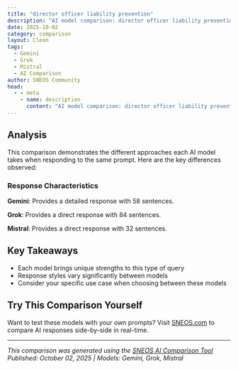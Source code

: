 ```yaml
---
title: "director officer liability prevention"
description: "AI model comparison: director officer liability prevention..."
date: 2025-10-02
category: comparison
layout: Clean
tags:
  - Gemini
  - Grok
  - Mistral
  - AI Comparison
author: SNEOS Community
head:
  - - meta
    - name: description
      content: "AI model comparison: director officer liability prevention..."
---
```


<ChatComparison
  title="director officer liability prevention"
  prompt="director officer liability prevention"
  :responses='{"Gemini": "Director and Officer (D\u0026O) liability prevention is a critical aspect of corporate governance. Directors and officers can be held personally liable for actions they take in their corporate capacity. Here\u0027s a breakdown of key areas to focus on for prevention:\n\n**I. Establishing a Strong Foundation: Good Governance Practices**\n\n* **Compliance Program:**\n * **Robust and Regularly Updated:** Implement a comprehensive compliance program that covers all relevant laws, regulations, and ethical standards.\n * **Training:** Provide mandatory and ongoing training for directors, officers, and employees on compliance policies, ethical conduct, and their responsibilities.\n * **Internal Audit:** Conduct regular internal audits to identify and address potential compliance issues before they escalate.\n * **Whistleblower Protection:** Establish a confidential and protected system for employees to report potential violations without fear of retaliation.\n * **Due Diligence:** Ensure proper due diligence is performed when making significant decisions, especially those involving mergers, acquisitions, and strategic initiatives.\n* **Ethical Culture:**\n * **Tone at the Top:** Foster a culture of integrity and ethical behavior, starting with the board and executive leadership. Demonstrate a commitment to compliance and ethical conduct.\n * **Code of Conduct:** Implement a clear and well-communicated code of conduct that outlines acceptable and unacceptable behaviors.\n * **Ethics Hotline:** Establish an anonymous ethics hotline for employees to report concerns.\n* **Board Structure and Composition:**\n * **Independent Directors:** Ensure a significant number of independent directors on the board to provide objective oversight and prevent conflicts of interest.\n * **Diverse Board:** Promote diversity in terms of skills, experience, gender, race, and background to bring a variety of perspectives to the table.\n * **Committees:** Establish well-defined board committees (audit, compensation, nominating/governance) to oversee specific areas of risk and compliance.\n* **Meeting Minutes and Documentation:**\n * **Accurate and Detailed:** Maintain accurate and detailed minutes of all board and committee meetings, documenting discussions, decisions, and dissenting opinions.\n * **Proper Recordkeeping:** Ensure proper recordkeeping of all corporate documents, including financial statements, contracts, and regulatory filings.\n* **Financial Oversight:**\n * **Sound Accounting Practices:** Implement sound accounting practices and controls to ensure accurate and transparent financial reporting.\n * **Audit Committee:** Establish an independent audit committee to oversee the company\u0027s financial reporting process and internal controls.\n * **External Audit:** Engage a reputable external auditor to provide an independent assessment of the company\u0027s financial statements.\n* **Strategic Planning:**\n * **Risk Assessment:** Conduct regular risk assessments to identify potential threats to the company\u0027s operations, reputation, and financial performance.\n * **Succession Planning:** Develop a robust succession plan for key leadership positions to ensure continuity and minimize disruption.\n\n**II. Risk Management**\n\n* **Enterprise Risk Management (ERM):** Implement an ERM framework to identify, assess, and manage all significant risks facing the organization.\n* **Legal Review:** Regularly review contracts, policies, and procedures with legal counsel to ensure compliance with applicable laws and regulations.\n* **Cybersecurity:** Implement robust cybersecurity measures to protect sensitive data and prevent data breaches. This includes employee training, strong passwords, multi-factor authentication, and regular security audits.\n* **Insurance:**\n * **D\u0026O Insurance:** Obtain adequate D\u0026O insurance coverage to protect directors and officers from personal liability. Carefully review the policy terms and conditions to ensure it covers the types of claims that are most likely to arise.\n * **Other Insurance:** Consider other types of insurance, such as errors and omissions (E\u0026O) insurance, to cover specific risks.\n* **Crisis Management Plan:** Develop a comprehensive crisis management plan to address potential crises, such as product recalls, data breaches, or environmental disasters.\n* **Conflict of Interest Policy:** Implement a clear conflict of interest policy to identify and manage potential conflicts involving directors, officers, and employees.\n* **Related Party Transactions:** Establish procedures for reviewing and approving related-party transactions to ensure they are fair and in the best interests of the company.\n\n**III. Communication and Transparency**\n\n* **Open Communication:** Foster open communication between the board, management, and employees.\n* **Shareholder Relations:** Maintain good relationships with shareholders and respond promptly to their inquiries.\n* **Disclosure:** Comply with all disclosure requirements under applicable securities laws and regulations.\n* **Internal Controls over Financial Reporting (ICFR):** Implement and maintain effective ICFR to ensure the reliability of financial reporting.\n\n**IV. Ongoing Monitoring and Review**\n\n* **Regular Reviews:** Conduct regular reviews of the company\u0027s governance practices, compliance program, and risk management framework to ensure they remain effective.\n* **Stay Informed:** Directors and officers should stay informed about changes in laws, regulations, and best practices that could affect their duties and liabilities.\n* **Independent Counsel:** The board should have access to independent legal counsel to advise on complex legal issues and potential conflicts of interest.\n* **Benchmarking:** Benchmark the company\u0027s governance practices against those of other companies in its industry.\n\n**V. Specific areas that attract D\u0026O claims:**\n\n* **Mergers and Acquisitions (M\u0026A):** Shareholder lawsuits often arise following M\u0026A transactions, alleging breaches of fiduciary duty in connection with the deal.\n* **Securities Law Violations:** Misleading disclosures or omissions in securities filings can lead to lawsuits by shareholders and regulatory investigations.\n* **Bankruptcy:** Directors and officers can face claims for mismanagement or breach of fiduciary duty leading up to a bankruptcy filing.\n* **Antitrust Violations:** Engaging in anticompetitive practices can result in government investigations and lawsuits by competitors and customers.\n* **Data Breaches:** Directors and officers can be held liable for failing to adequately protect sensitive data and prevent data breaches.\n* **Employment Practices:** Claims of discrimination, harassment, and wrongful termination can lead to D\u0026O liability, especially if there\u0027s a pattern or a failure to address known issues.\n* **Environmental Issues:** Violations of environmental laws and regulations can result in government enforcement actions and lawsuits.\n\n**Key Considerations:**\n\n* **Company Size and Industry:** The specific prevention measures that are most appropriate will depend on the size of the company, its industry, and the nature of its operations.\n* **Legal Counsel:** It is essential to work with experienced legal counsel to develop and implement a comprehensive D\u0026O liability prevention program.\n* **Culture:** A strong ethical culture is the foundation of effective D\u0026O liability prevention.\n* **Proactive Approach:** Take a proactive approach to identifying and addressing potential risks.\n* **Document Everything:** Keep thorough records of all decisions, discussions, and actions taken by the board and management.\n\nBy implementing these measures, companies can significantly reduce the risk of D\u0026O liability and protect their directors and officers from personal exposure. Remember that D\u0026O liability prevention is an ongoing process that requires constant vigilance and adaptation.\n", "Grok": "Director and Officer (D\u0026O) liability refers to the personal responsibility that corporate directors and officers may face for actions taken (or not taken) in their roles within a company. Liability can arise from lawsuits, regulatory actions, or other claims related to mismanagement, breaches of fiduciary duty, or failure to comply with laws. Prevention of D\u0026O liability is crucial to protect individuals serving in these roles and to ensure the smooth functioning of the organization. Below are key strategies and best practices for preventing or mitigating director and officer liability:\n\n---\n\n### **1. Understand Fiduciary Duties**\nDirectors and officers have a fiduciary duty to act in the best interests of the company and its stakeholders. These duties generally include:\n- **Duty of Care**: Making informed decisions with due diligence.\n- **Duty of Loyalty**: Acting without personal conflicts of interest and prioritizing the company\u2019s interests.\n- **Duty of Good Faith**: Ensuring honesty and transparency in decision-making.\n\n**Prevention Tip**: Regularly educate directors and officers on their fiduciary responsibilities through training programs or legal counsel briefings.\n\n---\n\n### **2. Implement Strong Corporate Governance**\nGood corporate governance practices help ensure accountability and reduce the risk of liability.\n- Establish clear policies and procedures for decision-making.\n- Maintain accurate and transparent records of board meetings, decisions, and financial transactions.\n- Form independent committees (e.g., audit, compensation) to oversee critical areas and avoid conflicts of interest.\n- Ensure compliance with applicable laws, regulations, and industry standards.\n\n**Prevention Tip**: Adopt a formal code of conduct and ethics policy to guide behavior and decision-making.\n\n---\n\n### **3. Secure Directors and Officers (D\u0026O) Insurance**\nD\u0026O insurance provides financial protection for directors and officers against personal losses from lawsuits or claims related to their roles. It typically covers legal fees, settlements, and judgments.\n- Ensure the policy covers a wide range of risks, including shareholder lawsuits, breach of duty claims, and regulatory investigations.\n- Regularly review and update coverage to reflect changes in the company or regulatory environment.\n\n**Prevention Tip**: Work with an experienced insurance broker to tailor coverage to the specific risks faced by your organization.\n\n---\n\n### **4. Seek Legal and Expert Advice**\nDirectors and officers should consult legal, financial, and industry experts before making significant decisions, especially in complex or high-risk areas.\n- Engage corporate counsel to review contracts, mergers, acquisitions, or other major transactions.\n- Consult with auditors and financial advisors to ensure accurate financial reporting and compliance with tax laws.\n- Stay updated on changes in laws and regulations that could impact the company.\n\n**Prevention Tip**: Document reliance on expert advice as evidence of due diligence in decision-making.\n\n---\n\n### **5. Avoid Conflicts of Interest**\nConflicts of interest can lead to lawsuits or claims of breach of fiduciary duty.\n- Disclose any personal or financial interests that could influence decisions.\n- Recuse yourself from decisions where a conflict exists.\n- Implement a formal conflict-of-interest policy with clear disclosure and resolution processes.\n\n**Prevention Tip**: Regularly review and update conflict-of-interest declarations from directors and officers.\n\n---\n\n### **6. Ensure Compliance with Laws and Regulations**\nNon-compliance with laws can expose directors and officers to personal liability, especially in areas like securities, employment, environmental, or data privacy regulations.\n- Conduct regular compliance audits to identify and address gaps.\n- Appoint a compliance officer or committee to oversee adherence to legal and regulatory requirements.\n- Provide ongoing training on relevant laws (e.g., anti-money laundering, anti-bribery, workplace safety).\n\n**Prevention Tip**: Stay proactive by monitoring regulatory changes and adjusting company policies accordingly.\n\n---\n\n### **7. Maintain Transparent Communication**\nTransparency with shareholders, employees, and stakeholders can prevent misunderstandings and reduce the likelihood of lawsuits.\n- Provide accurate and timely disclosures about company performance, risks, and major decisions.\n- Communicate openly during crises to avoid accusations of misrepresentation or fraud.\n- Follow securities laws (if applicable) for public disclosures to prevent insider trading or misleading statements.\n\n**Prevention Tip**: Work with legal counsel to ensure compliance with disclosure requirements under applicable securities laws.\n\n---\n\n### **8. Document Decision-Making Processes**\nProper documentation can serve as evidence of due diligence and good faith in the event of a lawsuit or investigation.\n- Keep detailed minutes of board and committee meetings, including discussions and rationales for decisions.\n- Retain records of research, reports, and expert opinions considered during decision-making.\n- Ensure all actions align with the company\u2019s bylaws and governance policies.\n\n**Prevention Tip**: Adopt a records retention policy to ensure important documents are preserved for the required period.\n\n---\n\n### **9. Limit Personal Liability Through Indemnification**\nMany companies offer indemnification agreements to protect directors and officers from personal liability for actions taken in good faith on behalf of the company.\n- Include indemnification provisions in corporate bylaws or employment contracts.\n- Ensure indemnification complies with state or country-specific laws (some jurisdictions limit the scope of indemnification).\n- Combine indemnification with D\u0026O insurance for comprehensive protection.\n\n**Prevention Tip**: Consult legal counsel to draft enforceable indemnification agreements tailored to applicable laws.\n\n---\n\n### **10. Foster a Culture of Ethical Leadership**\nA strong ethical culture can prevent misconduct that leads to liability.\n- Lead by example by demonstrating integrity and accountability.\n- Encourage employees to report unethical behavior through anonymous whistleblower programs.\n- Take swift corrective action when issues are identified to mitigate damage.\n\n**Prevention Tip**: Regularly assess the company\u2019s ethical climate through surveys or third-party reviews.\n\n---\n\n### **11. Be Proactive in Risk Management**\nIdentify and address potential risks before they escalate into legal or financial issues.\n- Conduct regular risk assessments to identify areas of vulnerability (e.g., cybersecurity, financial mismanagement, regulatory non-compliance).\n- Develop and test crisis management plans to handle emergencies effectively.\n- Monitor industry trends and emerging risks that could impact the company.\n\n**Prevention Tip**: Assign a risk management committee or officer to oversee and mitigate potential issues.\n\n---\n\n### **12. Handle Shareholder and Stakeholder Disputes Carefully**\nDisputes with shareholders, employees, or other stakeholders can lead to lawsuits against directors and officers.\n- Address grievances promptly and fairly to avoid escalation.\n- Use mediation or alternative dispute resolution to resolve conflicts before they reach litigation.\n- Ensure equitable treatment of shareholders to prevent claims of favoritism or discrimination.\n\n**Prevention Tip**: Maintain open lines of communication with stakeholders to build trust and reduce conflict.\n\n---\n\nBy implementing these strategies, directors and officers can significantly reduce their exposure to liability while fostering a culture of accountability and integrity within the organization. If you\u0027re in a specific industry or jurisdiction, it may be helpful to consult with legal or risk management professionals to address unique challenges or regulations.", "Mistral": "Preventing director and officer (D\u0026O) liability involves a combination of good governance practices, risk management, and insurance. Here are some strategies to help prevent or mitigate D\u0026O liability:\n\n1. **Good Governance:**\n - **Board Education:** Ensure directors and officers understand their roles, responsibilities, and duties, including the duty of care, duty of loyalty, and duty of obedience.\n - **Board Diversity:** A diverse board can bring different perspectives and skills, enhancing decision-making.\n - **Board Independence:** Maintain a good balance of independent directors to provide objective oversight.\n - **Regular Board Meetings:** Hold regular meetings to discuss and document key issues and decisions.\n\n2. **Risk Management:**\n - **Identify Risks:** Regularly identify and assess the organization\u0027s risks.\n - **Risk Mitigation:** Implement policies and procedures to mitigate identified risks.\n - **Compliance:** Establish a culture of compliance with laws, regulations, and internal policies.\n - **Internal Controls:** Maintain strong internal controls to prevent and detect fraud, errors, and inefficiencies.\n\n3. **Documentation:**\n - **Minutes:** Keep accurate minutes of board meetings to document discussions and decisions.\n - **Records:** Maintain complete and accurate records of the organization\u0027s activities and financial transactions.\n\n4. **Communication:**\n - **Transparency:** Foster a culture of transparency and open communication.\n - **Whistleblower Policy:** Implement a whistleblower policy to encourage reporting of suspected misconduct.\n\n5. **Insurance:**\n - **D\u0026O Insurance:** Obtain D\u0026O liability insurance to protect directors and officers from personal losses if they are sued as a result of serving on a board.\n\n6. **Professional Advice:**\n - **Legal Counsel:** Consult with legal counsel on complex decisions or when facing potential litigation.\n - **Experts:** Seek advice from experts in specific fields when making important decisions.\n\n7. **Conflict of Interest:**\n - **Policy:** Implement a conflict of interest policy and ensure directors and officers adhere to it.\n - **Disclosure:** Encourage disclosure of any potential conflicts of interest.\n\n8. **Succession Planning:**\n - **Plan:** Develop a succession plan to ensure continuity in leadership and minimize risks associated with sudden departures.\n\n9. **Regular Review:**\n - **Policies and Procedures:** Regularly review and update policies and procedures to ensure they remain relevant and effective.\n\n10. **Training:**\n - **Ongoing Education:** Provide ongoing education and training to directors and officers to keep them up-to-date on best practices and changes in the legal and regulatory environment.\n\nBy implementing these strategies, organizations can significantly reduce the risk of D\u0026O liability and protect their leadership from potential personal losses."}' 
  published-date="01:29"
/>

## Analysis

This comparison demonstrates the different approaches each AI model takes when responding to the same prompt. Here are the key differences observed:

### Response Characteristics

**Gemini**: Provides a detailed response with 58 sentences. 

**Grok**: Provides a direct response with 84 sentences. 

**Mistral**: Provides a direct response with 32 sentences. 

## Key Takeaways

- Each model brings unique strengths to this type of query
- Response styles vary significantly between models
- Consider your specific use case when choosing between these models

## Try This Comparison Yourself

Want to test these models with your own prompts? Visit [SNEOS.com](https://sneos.com) to compare AI responses side-by-side in real-time.

---

*This comparison was generated using the [SNEOS AI Comparison Tool](https://sneos.com)*
*Published: October 02, 2025 | Models: Gemini, Grok, Mistral*
